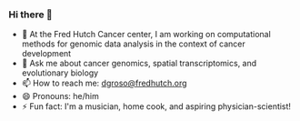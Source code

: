 ### Hi there 👋
- 🔭 At the Fred Hutch Cancer center, I am working on computational methods for genomic data analysis in the context of cancer development
- 💬 Ask me about cancer genomics, spatial transcriptomics, and evolutionary biology
- 📫 How to reach me: dgroso@fredhutch.org
- 😄 Pronouns: he/him
- ⚡ Fun fact: I'm a musician, home cook, and aspiring physician-scientist!
<!--
**danieljgroso/danieljgroso** is a ✨ _special_ ✨ repository because its `README.md` (this file) appears on your GitHub profile.

- 🔭 I’m currently working on computational methods for genomic data analysis in the context of cancer development
- 💬 Ask me about cancer genomics, spatial transcriptomics, and evolutionary biology
- 📫 How to reach me: danieljgroso@gmail.com
- 😄 Pronouns: he/him
- ⚡ Fun fact: I'm a musician and home cook! 
-->
